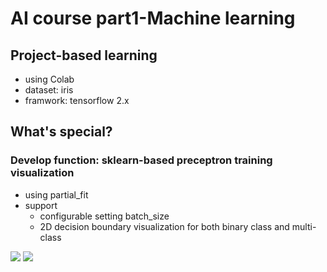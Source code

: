 # AI course part1-Machine learning 
## Project-based learning
- using Colab
- dataset: iris
- framwork: tensorflow 2.x
## What's special?
### Develop function: sklearn-based preceptron training visualization
- using partial_fit
- support
    - configurable setting batch_size
    - 2D decision boundary visualization for both binary class and multi-class

[![](https://img.shields.io/badge/Click_Start_Colab-Preceptron2class-blue.svg)](https://colab.research.google.com/github/JackyPro/AI_Course/blob/main/Perceptron_iris_2class_view_details.ipynb)
[![](https://img.shields.io/badge/Preceptron3class-yellow.svg)](https://colab.research.google.com/github/JackyPro/AI_Course/blob/main/Perceptron_iris_3class.ipynb)
